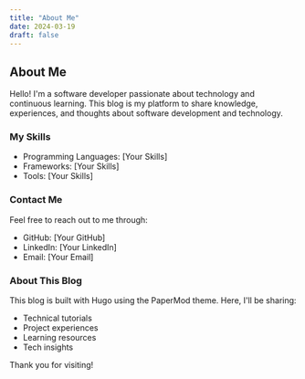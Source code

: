 ```yaml
---
title: "About Me"
date: 2024-03-19
draft: false
---
```


## About Me

Hello! I'm a software developer passionate about technology and continuous learning. This blog is my platform to share knowledge, experiences, and thoughts about software development and technology.

### My Skills

- Programming Languages: [Your Skills]
- Frameworks: [Your Skills]
- Tools: [Your Skills]

### Contact Me

Feel free to reach out to me through:

- GitHub: [Your GitHub]
- LinkedIn: [Your LinkedIn]
- Email: [Your Email]

### About This Blog

This blog is built with Hugo using the PaperMod theme. Here, I'll be sharing:

- Technical tutorials
- Project experiences
- Learning resources
- Tech insights

Thank you for visiting!
